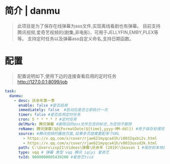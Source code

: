 # 简介 | danmu

> 此项目是为了保存在线弹幕为ass文件,实现离线看剧也有弹幕。
> 目前支持腾讯视频,爱奇艺视频的(剧集,非电影)，可用于JELLYFIN,EMBY,PLEX等等。
> 支持定时任务以及弹幕ass自定义命名,支持日期函数。


# 配置
> 配置说明如下,使用下边的连接查看启用的定时任务
> http://127.0.0.1:8099/job
```yaml
task:
  danmu:
    - desc: 庆余年第一季
      enable: false #是否启用
      immediately: false  #启动后是否立即执行一次
      timer: false #是否启用定时任务
      cron: 5 * * * * ? #定时任务
      delMark: 腾讯弹幕 #删除旧的ass文件包含的标志,为空则不删除
      reName: 腾讯弹幕($@{FormatDate(${time},yyyy-MM-dd)}) #用于保存处理完成后的文件名,${time}标识当前时间,FormatDate时间函数
      source: #腾讯视频的播放页面,如果多页就需要配多个URL
        - https://v.qq.com/x/cover/rjae621myqca41h/i0032qxbi2v.html
        - https://v.qq.com/x/cover/rjae621myqca41h/v0033usud3k.html
      path: C:\Users\zxp21\Videos\弹幕\庆余年 (2019)\Season 1 #保存到本地的路径
      type: vqq # 弹幕 类型 vqq 腾讯 iqiyi 爱奇艺
      tvId: 9000000005439200 #爱奇艺tvid
```